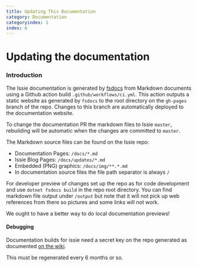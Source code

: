 ```yaml
---
title: Updating This Documentation
category: Documentation
categoryindex: 1
index: 6
---
```



# Updating the documentation

### Introduction

The Issie documentation is generated by [fsdocs](https://fsprojects.github.io/FSharp.Formatting/) from Markdown documents using a Github action build `.github/workflows/ci.yml`. This action outputs a static website as generated by `fsdocs` to the root directory on the `gh-pages` branch of the repo. Changes to this branch are automatically deployed to the documentation website.

 To change the documentation PR the markdown files to Issie `master`, rebuilding will be automatic when the changes are committed to `master`.

The Markdown source files can be found on the Issie repo:

* Documentation Pages: `/docs/*.md`
* Issie Blog Pages: `/docs/updates/*.md`
* Embedded (PNG) graphics: `/docs/img/**.*.md`
* In documentation source files the file path separator is always `/`

For developer preview of changes set up the repo as for code development and use `dotnet fsdocs build` in the repo root directory. You can find markdown file output under `/output` but note that it will not pick up web references from there so pictures and some links will not work.

We ought to have a better way to do local documentation previews!

#### Debugging

Documentation builds for issie need a secret key on the repo generated as documented [on the wiki](https://github.com/tomcl/issie/wiki/0-Project-Documentation-Website).

This must be regenerated every 6 months or so.
